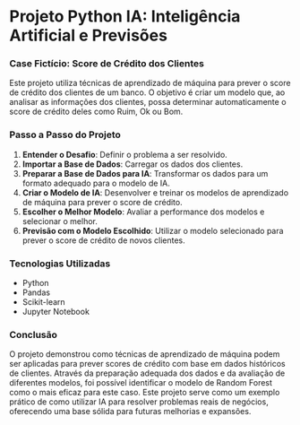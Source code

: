 # Projeto Python IA: Inteligência Artificial e Previsões

### Case Fictício: Score de Crédito dos Clientes

Este projeto utiliza técnicas de aprendizado de máquina para prever o score de crédito dos clientes de um banco. O objetivo é criar um modelo que, ao analisar as informações dos clientes, possa determinar automaticamente o score de crédito deles como Ruim, Ok ou Bom.

### Passo a Passo do Projeto

1. **Entender o Desafio**: Definir o problema a ser resolvido.
2. **Importar a Base de Dados**: Carregar os dados dos clientes.
3. **Preparar a Base de Dados para IA**: Transformar os dados para um formato adequado para o modelo de IA.
4. **Criar o Modelo de IA**: Desenvolver e treinar os modelos de aprendizado de máquina para prever o score de crédito.
5. **Escolher o Melhor Modelo**: Avaliar a performance dos modelos e selecionar o melhor.
6. **Previsão com o Modelo Escolhido**: Utilizar o modelo selecionado para prever o score de crédito de novos clientes.

### Tecnologias Utilizadas

- Python
- Pandas
- Scikit-learn
- Jupyter Notebook

### Conclusão

O projeto demonstrou como técnicas de aprendizado de máquina podem ser aplicadas para prever scores de crédito com base em dados históricos de clientes. Através da preparação adequada dos dados e da avaliação de diferentes modelos, foi possível identificar o modelo de Random Forest como o mais eficaz para este caso. Este projeto serve como um exemplo prático de como utilizar IA para resolver problemas reais de negócios, oferecendo uma base sólida para futuras melhorias e expansões.


